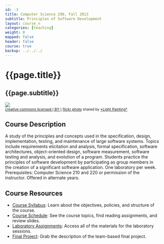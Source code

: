 ```yaml
---
id: -3
title: Computer Science 290, Fall 2013
subtitle: Principles of Software Development 
layout: course_n 
categories: [teaching]
weight: 0
mapped: false
header: false 
course: true
backup: ../../../
---
```


# {{page.title}}

## {{page.subtitle}}

<a title="Nova Eventis" href="http://flickr.com/photos/helmuthess/13575675933"><img class="img-responsive-tight" src="http://farm4.static.flickr.com/3830/13575675933_5f2206cbd8_z.jpg" /></a><br /><small><a href="http://creativecommons.org/licenses/by/2.0/">creative commons licensed ( BY )</a> <a title="Nova Eventis" href="http://flickr.com/photos/helmuthess/13575675933">flickr photo</a> shared by <a href="http://flickr.com/people/helmuthess">\*Light Painting\*</a></small>

## Course Description

A study of the principles and concepts used in the specification, design, implementation, testing, and maintenance of
large software systems. Topics include requirements elicitation and analysis, formal specification, software
architectures, object-oriented design, software measurement, software testing and analysis, and evolution of a program.
Students practice the principles of software development by participating as group members in the creation of a
significant software application. One laboratory per week. Prerequisites: Computer Science 210 and 220 or permission of
the instructor. Offered in alternate years.

## Course Resources

<ul class="fa-ul">

<li><i class="fa-li fa fa-arrow-right"></i><a href="{{site.baseurl}}teaching/cs290F2013/provide/syllabus/cs290F2013-syllabus.pdf"
class="major">Course Syllabus</a>: Learn about the objectives, policies, and structure of the course. 

<li><i class="fa-li fa fa-arrow-right"></i><a href="{{site.baseurl}}teaching/cs290F2013/schedule/"
class="major">Course Schedule</a>: See the course topics, find reading assignments, and review slides.

<li><i class="fa-li fa fa-arrow-right"></i><a href="{{site.baseurl}}teaching/cs290F2013/laboratories/"
class="major">Laboratory Assignments</a>: Access all of the materials for the laboratory sessions.

<li><i class="fa-li fa fa-arrow-right"></i><a href="{{site.baseurl}}teaching/cs290F2013/provide/labs/fp/cs290F2013-fp.pdf"
class="major">Final Project</a>: Grab the description of the team-based final project. 

</ul>


